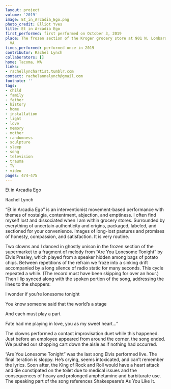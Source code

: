 ```yaml
---
layout: project
volume: '2019'
image: Et_in_Arcadia_Ego.png
photo_credit: Elliot Yves
title: Et in Arcadia Ego
first_performed: first performed on October 3, 2019
place: The frozen section of the Kroger grocery store at 901 N. Lombardy, Richmond,
  VA
times_performed: performed once in 2019
contributor: Rachel Lynch
collaborators: []
home: Tacoma, WA
links:
- rachellynchartist.tumblr.com
contact: rachelannalynch@gmail.com
footnote: ''
tags:
- child
- family
- father
- history
- home
- installation
- light
- love
- memory
- mother
- randomness
- sculpture
- sleep
- song
- television
- trauma
- TV
- video
pages: 474-475
---
```


Et in Arcadia Ego

Rachel Lynch

“Et in Arcadia Ego” is an interventionist movement-based performance with themes of nostalgia, contentment, abjection, and emptiness. I often find myself lost and dissociated when I am within grocery stores. Surrounded by everything of uncertain authenticity and origins, packaged, labeled, and sectioned for your convenience. Images of long-lost pastures and promises of honesty, compassion, and satisfaction. It is very routine.

Two clowns and I danced in ghostly unison in the frozen section of the supermarket to a fragment of melody from “Are You Lonesome Tonight” by Elvis Presley, which played from a speaker hidden among bags of potato chips. Between repetitions of the refrain we froze into a sinking drift accompanied by a long silence of radio static for many seconds. This cycle repeated a while. (The record must have been skipping for over an hour.) Then I lip synced along with the spoken portion of the song, addressing the lines to the shoppers:

I wonder if you’re lonesome tonight

You know someone said that the world’s a stage

And each must play a part

Fate had me playing in love, you as my sweet heart…”

The clowns performed a contact improvisation duet while this happened. Just before an employee appeared from around the corner, the song ended. We pushed our shopping cart down the aisle as if nothing had occurred.

“Are You Lonesome Tonight” was the last song Elvis performed live. The final iteration is sloppy. He’s crying, seems intoxicated, and can’t remember the lyrics. Soon after, the King of Rock and Roll would have a heart attack and die constipated on the toilet due to medical issues and the consequences of heavy and prolonged amphetamine and barbiturate use. The speaking part of the song references Shakespeare’s As You Like It.
